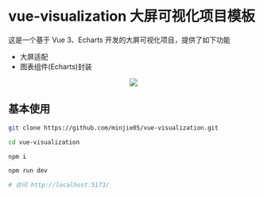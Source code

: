# vue-visualization 大屏可视化项目模板

这是一个基于 Vue 3、Echarts 开发的大屏可视化项目，提供了如下功能

- 大屏适配
- 图表组件(Echarts)封装

<p align="middle">
	<img src="https://vangleer.github.io/minjie05/vue-visualization/banner.gif" />
</p>

## 基本使用

```sh
git clone https://github.com/minjie05/vue-visualization.git

cd vue-visualization

npm i

npm run dev

# 访问 http://localhost:5173/
```
